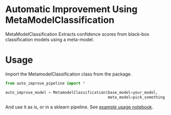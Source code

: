 Automatic Improvement Using MetaModelClassification
====
MetaModelClassification Extracts confidence scores from black-box classification models using a meta-model.

# Usage
Import the MetamodelClassification class from the package.
```python
from auto_improve_pipeline import *

auto_improve_model = MetamodelClassification(base_model=your_model,
                                             meta_model=pick_something)
```
And use it as is, or in a sklearn pipeline.
See [example usage notebook](../notebooks/auto_improve_example_usage.ipynb).